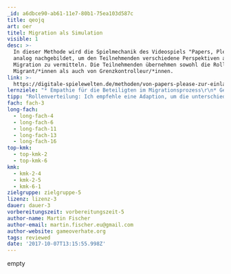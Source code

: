 ```yaml
---
_id: a6dbce90-ab61-11e7-80b1-75ea103d587c
title: qeojq
art: oer
titel: Migration als Simulation
visible: 1
desc: >-
  In dieser Methode wird die Spielmechanik des Videospiels "Papers, Please!"
  analog nachgebildet, um den Teilnehmenden verschiedene Perspektiven auf
  Migration zu vermitteln. Die Teilnehmenden übernehmen sowohl die Rolle der
  Migrant/*innen als auch von Grenzkontrolleur/*innen.
link: >-
  https://digitale-spielewelten.de/methoden/von-papers-please-zur-einlasskontrolle-an-einer-schule-im-jahr-2022/84
lernziele: "* Empathie für die Beteiligten im Migrationsprozess\r\n* Gerechtigkeitssinn schärfen\r\n* Kritischer Umgang mit Gehorsam, strengen Hierarchien\r\n* Willkür, Machtlosigkeit, Kontrolle erfahrbar machen\r\n* Gesellschaftsstrukturen verstehen"
tipp: "Rollenverteilung: Ich empfehle eine Adaption, um die unterschiedlichen Perspektive zu vermitteln. Die Teilnehmenden sollten in mehreren Durchläufen die unterschiedliche Rollen einnehmen. Dabei sollten folgende Rollen berücksichtigt werden: Schüler/*in, Kontrolleur/*in, Bildungsministerium. Die Schüler/*innen geben nur ihre Pässe ab und empfangen die Entscheidung für ihren Schulzugang, Kontrolleur/*innen setzen die Vorgaben des Bildungsministeriums um und die Gruppe für das Bildungsministerium setzt die täglichen Regeln fest. Dabei muss beachtet werden, dass die Gruppe der Schüler/*innen deutlich größer sein muss als die anderen, empfehlenswert ist eine Verteilung Schüler/*innen:Kontrolleur/*innen 4:1. Die Gruppe des Bildungsministeriums ist variabel, sollte allerdings nicht umfangreich sein um schnell Regeln setzen zu können.\r\n\r\nDigitale Spielenutzung: Ich empfehle auch das Spiel \"Papers, Please!\" selbst einzusetzen. Ungleich der Simulation verdeutlicht dieses auch potentielle Handlungsfolgen und evoziert ein düsteres Szenario in einem fiktiven Post-Sovietischen Staat. Bei Einsatz des Videospiels bietet sich auch ein modularer Aufbau der Methode an. Zunächst sollte die analoge Simulation in der Lebenswelt der Jugendlichen genutzt und reflektiert werden. In einer zweiten Einheit kann durch das Videospiel die Politisierung des Szenarios verschärft werden und noch expliziter diskutiert werden. Durch das Szenario ergeben sich zusätzliche historische Bezugspunkte. Das Spiel ist in der Anschaffung günstig (<10€), für die Umsetzung der Simulation selbst allerdings nicht notwendig."
fach: fach-3
long-fach:
  - long-fach-4
  - long-fach-6
  - long-fach-11
  - long-fach-13
  - long-fach-16
top-kmk:
  - top-kmk-2
  - top-kmk-6
kmk:
  - kmk-2-4
  - kmk-2-5
  - kmk-6-1
zielgruppe: zielgruppe-5
lizenz: lizenz-3
dauer: dauer-3
vorbereitungszeit: vorbereitungszeit-5
author-name: Martin Fischer
author-email: martin.fischer.eu@gmail.com
author-website: gameoverhate.org
tags: reviewed
date: '2017-10-07T13:15:55.998Z'
---
```

empty
